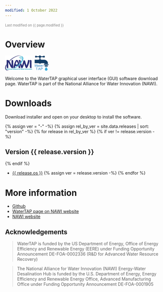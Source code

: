 ```yaml
---
modified: 1 October 2022
---
```


<span style="font-size: 80%; color: grey;">Last modified on {{ page.modified }}</span>

# Overview

<img alt="NAWI logo" src="nawi-transp.webp" height="50px">&nbsp;
<img alt="WaterTAP logo" src="watertap-transp.webp" height="50px">

Welcome to the WaterTAP graphical user interface (GUI) software download page.
WaterTAP is part of the National Alliance for Water Innovation (NAWI).

# Downloads

Download installer and open on your desktop to install the software.

{% assign ver = "-" -%}
{% assign rel_by_ver = site.data.releases | sort: "version" -%}
{% for release in rel_by_ver %}
{% if ver != release.version -%}
## Version {{ release.version }}
{% endif %}
* <a href="{{ release.url }}">{{ release.os }}</a>
{% assign ver = release.version -%}
{% endfor %}

# More information

* [Github](https://github.com/watertap-org/watertap)
* [WaterTAP page on NAWI website](https://www.nawihub.org/knowledge/watertap/)
* [NAWI website](https://www.nawihub.org/)

## Acknowledgements

> WaterTAP is funded by the US Department of Energy, Office of Energy Efficiency and Renewable Energy (EERE) under Funding Opportunity Announcement DE-FOA-0002336 (R&D for Advanced Water Resource Recovery)

> The National Alliance for Water Innovation (NAWI) Energy-Water Desalination Hub is funded by the U.S. Department of Energy, Energy Efficiency and Renewable Energy Office, Advanced Manufacturing Office under Funding Opportunity Announcement DE-FOA-0001905